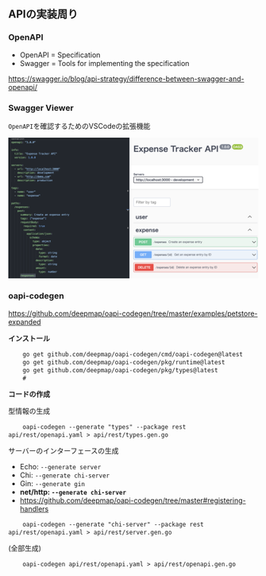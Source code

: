 ## APIの実装周り
### OpenAPI

- OpenAPI = Specification
- Swagger = Tools for implementing the specification

https://swagger.io/blog/api-strategy/difference-between-swagger-and-openapi/

### Swagger Viewer
`OpenAPI`を確認するためのVSCodeの拡張機能

![](img/swagger_viewer.png)

### oapi-codegen
https://github.com/deepmap/oapi-codegen/tree/master/examples/petstore-expanded

**インストール**

```
    go get github.com/deepmap/oapi-codegen/cmd/oapi-codegen@latest
    go get github.com/deepmap/oapi-codegen/pkg/runtime@latest
    go get github.com/deepmap/oapi-codegen/pkg/types@latest
    # 
```

**コードの作成**

型情報の生成
```
    oapi-codegen --generate "types" --package rest api/rest/openapi.yaml > api/rest/types.gen.go
```

サーバーのインターフェースの生成
- Echo: `--generate server`
- Chi: `--generate chi-server`
- Gin: `--generate gin`
- **net/http: `--generate chi-server`**
- https://github.com/deepmap/oapi-codegen/tree/master#registering-handlers
```
    oapi-codegen --generate "chi-server" --package rest api/rest/openapi.yaml > api/rest/server.gen.go
```



(全部生成)
```
    oapi-codegen api/rest/openapi.yaml > api/rest/openapi.gen.go
```